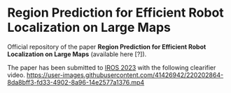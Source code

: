 # Region Prediction for Efficient Robot Localization on Large Maps

Official repository of the paper **Region Prediction for Efficient Robot Localization on Large Maps** (available here [?]).

The paper has been submitted to [IROS 2023](https://ieee-iros.org/) with the following clearifier video.
https://user-images.githubusercontent.com/41426942/220202864-8da8bff3-fd33-4902-8a96-14e2577a1376.mp4

